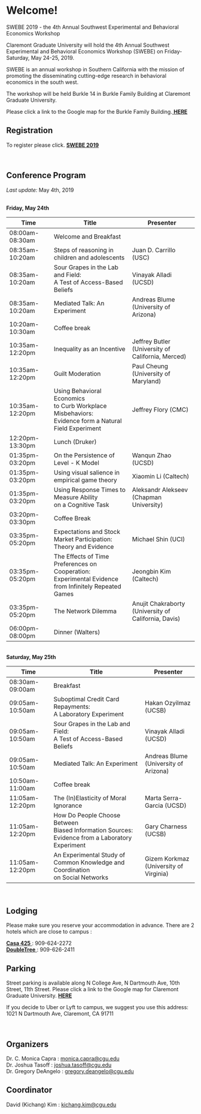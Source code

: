 # Welcome!

SWEBE 2019 - the 4th Annual Southwest Experimental and Behavioral Economics Workshop

Claremont Graduate University will hold the 4th Annual Southwest Experimental and Behavioral Economics Workshop (SWEBE) on Friday-Saturday, May 24-25, 2019.

SWEBE is an annual workshop in Southern California with the mission of promoting the disseminating cutting-edge research in behavioral economics in the south west. 

The workshop will be held Burkle 14 in Burkle Family Building at Claremont Graduate University.

Please click a link to the Google map for the Burkle Family Building.<a href="https://www.google.com/maps/place/Burkle+Family+Building/@34.1040087,-117.7136782,15z/data=!4m5!3m4!1s0x0:0x804fc4432dccf6f6!8m2!3d34.1040087!4d-117.7136782" target="_blank"> <b>HERE</b></a>

## Registration

To register please click. <a href="https://www.eventbrite.com/e/swebe-2019-fourth-annual-southwest-experimental-and-behavioral-economics-workshop-tickets-60918609200" target="_blank"> <b>SWEBE 2019</b> </a>

<br>

## Conference Program

*Last update:* May 4th, 2019

<br>**Friday, May 24th** 

Time | Title | Presenter
-----|------|------
08:00am-08:30am | Welcome and Breakfast
08:35am-10:20am | Steps of reasoning in children and adolescents | Juan D. Carrillo (USC)
08:35am-10:20am | Sour Grapes in the Lab and Field: <br>A Test of Access-Based Beliefs | Vinayak Alladi (UCSD)
08:35am-10:20am | Mediated Talk: An Experiment | Andreas Blume (University of Arizona) 
10:20am-10:30am | Coffee break 
10:35am-12:20pm | Inequality as an Incentive | Jeffrey Butler <br> (University of California, Merced)
10:35am-12:20pm | Guilt Moderation | Paul Cheung <br>(University of Maryland)
10:35am-12:20pm | Using Behavioral Economics <br>to Curb Workplace Misbehaviors: <br>Evidence form a Natural Field Experiment | Jeffrey Flory (CMC)
12:20pm-13:30pm | Lunch (Druker)
01:35pm-03:20pm | On the Persistence of Level - K Model | Wanqun Zhao (UCSD)
01:35pm-03:20pm | Using visual salience in empirical game theory | Xiaomin Li (Caltech)
01:35pm-03:20pm | Using Response Times to Measure Ability <br>on a Cognitive Task | Aleksandr Alekseev <br>(Chapman University)
03:20pm-03:30pm | Coffee Break 
03:35pm-05:20pm | Expectations and Stock Market Participation: <br>Theory and Evidence | Michael Shin (UCI)
03:35pm-05:20pm | The Effects of Time Preferences on Cooperation:<br>Experimental Evidence from Infinitely Repeated <br>Games | Jeongbin Kim (Caltech)
03:35pm-05:20pm | The Network Dilemma | Anujit Chakraborty <br>(University of California, Davis)
06:00pm-08:00pm | Dinner (Walters)


<br>**Saturday, May 25th** 

Time | Title | Presenter
-----|------|-----------
08:30am-09:00am | Breakfast
09:05am-10:50am | Suboptimal Credit Card Repayments: <br>A Laboratory Experiment | Hakan Ozyilmaz (UCSB)
09:05am-10:50am | Sour Grapes in the Lab and Field: <br>A Test of Access-Based Beliefs | Vinayak Alladi (UCSD)
09:05am-10:50am | Mediated Talk: An Experiment | Andreas Blume <br>(University of Arizona) 
10:50am-11:00am | Coffee break 
11:05am-12:20pm | The (In)Elasticity of Moral Ignorance | Marta Serra-Garcia (UCSD)
11:05am-12:20pm | How Do People Choose Between<br>Biased Information Sources:<br>Evidence from a Laboratory Experiment | Gary Charness (UCSB)
11:05am-12:20pm | An Experimental Study of Common Knowledge and Coordination<br>on Social Networks| Gizem Korkmaz <br>(University of Virginia)

<br>

## Lodging

Please make sure you reserve your accommodation in advance. There are 2 hotels which are close to campus :

<a href="https://www.casa425.com" target="_blank"> <b>Casa 425</b> </a> : 909-624-2272
<br><a href="https://doubletree3.hilton.com/en/hotels/california/doubletree-by-hilton-hotel-claremont-ONTCLDT/index.html?SEO_id=GMB-DT-ONTCLDT" target="_blank"> <b>DoubleTree</b> </a> : 909-626-2411

## Parking

Street parking is available along N College Ave, N Dartmouth Ave, 10th Street, 11th Street.
Please click a link to the Google map for Claremont Graduate University. <a href="https://www.google.com/maps/place/Claremont+Graduate+University/@34.1040414,-117.7139694,15z/data=!4m5!3m4!1s0x0:0xd4790d89cfc64f12!8m2!3d34.1040414!4d-117.7139694" target="_blank"> <b>HERE</b> </a>

If you decide to Uber or Lyft to campus, we suggest you use this address: 1021 N Dartmouth Ave, Claremont, CA 91711

<br>

## Organizers
Dr. C. Monica Capra : monica.capra@cgu.edu
<br>Dr. Joshua Tasoff : joshua.tasoff@cgu.edu
<br>Dr. Gregory DeAngelo : gregory.deangelo@cgu.edu
<br>

## Coordinator
David (Kichang) Kim : kichang.kim@cgu.edu
